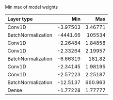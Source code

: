 Min max of model weights

| Layer type         |         Min |          Max |
|:-------------------|------------:|-------------:|
| Conv1D             |    -3.97503 |      3.46771 |
| BatchNormalization | -4441.66    | 105534       |
| Conv1D             |    -2.26484 |      1.84858 |
| Conv1D             |    -2.33264 |      2.19957 |
| BatchNormalization |    -6.66319 |    181.82    |
| Conv1D             |    -2.34145 |      1.98195 |
| Conv1D             |    -2.57223 |      2.25187 |
| BatchNormalization |   -12.5137  |    660.963   |
| Dense              |    -1.77228 |      1.77777 |
